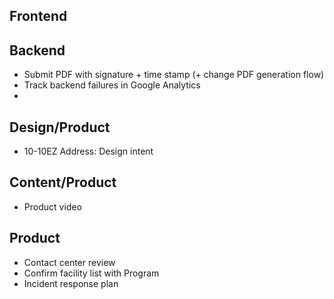 ## Frontend

## Backend
- Submit PDF with signature + time stamp (+ change PDF generation flow)
- Track backend failures in Google Analytics
-

## Design/Product
- 10-10EZ Address: Design intent

## Content/Product
- Product video

## Product
- Contact center review
- Confirm facility list with Program	
- Incident response plan
